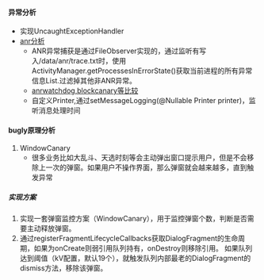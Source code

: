 #### 异常分析
* 实现UncaughtExceptionHandler
* [anr分析](https://www.jianshu.com/p/a1a27619b0ef)
   * ANR异常捕获是通过FileObserver实现的，通过监听有写入/data/anr/trace.txt时，使用ActivityManager.getProcessesInErrorState()获取当前进程的所有异常信息List.过滤掉其他非ANR异常。
   * [anrwatchdog,blockcanary等比较](https://blog.csdn.net/sinat_23027487/article/details/89600158)
   * 自定义Printer,通过setMessageLogging(@Nullable Printer printer)，监听消息处理时间

#### bugly原理分析
1. WindowCanary
   * 很多业务比如大乱斗、天选时刻等会主动弹出窗口提示用户，但是不会移除上一次的弹窗。如果用户不操作界面，那么弹窗就会越来越多，直到触发异常

##### 实现方案
1. 实现一套弹窗监控方案（WindowCanary），用于监控弹窗个数，判断是否需要主动释放弹窗。
2. 通过registerFragmentLifecycleCallbacks获取DialogFragment的生命周期，如果为onCreate则弱引用队列持有，onDestroy则移除引用。
如果队列达到阈值（kV配置，默认19个），就触发队列内部最老的DialogFragment的dismiss方法，移除该弹窗。
